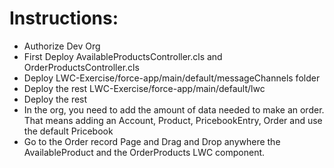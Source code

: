 # Instructions:

- Authorize Dev Org
- First Deploy AvailableProductsController.cls and OrderProductsController.cls
- Deploy LWC-Exercise/force-app/main/default/messageChannels folder
- Deploy the rest LWC-Exercise/force-app/main/default/lwc
- Deploy the rest
- In the org, you need to add the amount of data needed to make an order. That means adding an Account, Product, PricebookEntry, Order and use the default Pricebook
- Go to the Order record Page and Drag and Drop anywhere the AvailableProduct and the OrderProducts LWC component.
